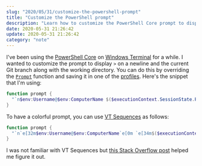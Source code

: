 ```yaml
---
slug: "2020/05/31/customize-the-powershell-prompt"
title: "Customize the PowerShell prompt"
description: "Learn how to customize the PowerShell Core prompt to display the current Git branch using VT sequences and save it in a profile."
date: 2020-05-31 21:26:42
update: 2020-05-31 21:26:42
category: "note"
---
```


I've been using the [PowerShell Core](https://github.com/powershell/powershell) on [Windows Terminal](https://github.com/Microsoft/Terminal) for a while. I wanted to customize the prompt to display `>` on a newline and the current Git branch along with the working directory. You can do this by overriding the [`Prompt`](https://docs.microsoft.com/en-us/powershell/module/microsoft.powershell.core/about/about_prompts?view=powershell-7) function and saving it in one of the [profiles](https://docs.microsoft.com/en-us/powershell/module/microsoft.powershell.core/about/about_profiles?view=powershell-7). Here's the snippet that I'm using:

```powershell
function prompt {
  "`n$env:Username@$env:ComputerName $($executionContext.SessionState.Path.CurrentLocation) $(git branch --show-current)`n$('>' * ($nestedPromptLevel + 1)) "
}
```

To have a colorful prompt, you can use [VT Sequences](https://docs.microsoft.com/en-us/windows/console/console-virtual-terminal-sequences#screen-colors) as follows:

```powershell
function prompt {
  "`n`e[32m$env:Username@$env:ComputerName`e[0m `e[34m$($executionContext.SessionState.Path.CurrentLocation)`e[0m `e[33m$(git branch --show-current)`e[0m`n$('>' * ($nestedPromptLevel + 1)) "
}
```

I was not familiar with VT Sequences but [this Stack Overflow post](https://stackoverflow.com/questions/56679782/how-to-use-ansi-escape-sequence-color-codes-for-psreadlineoption-v2-in-powershel) helped me figure it out.
